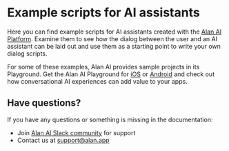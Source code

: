 # Example scripts for AI assistants

Here you can find example scripts for AI assistants created with the <a href="https://alan.app/" target="_blank">Alan AI Platform</a>. Examine them to see how the dialog between the user and an AI assistant can be laid out and use them as a starting point to write your own dialog scripts.

For some of these examples, Alan AI provides sample projects in its Playground. Get the Alan AI Playground for <a href= "https://apps.apple.com/ca/app/alan-playground/id1474478921" target="_blank">iOS</a> or <a href= "https://play.google.com/store/apps/details?id=app.alan.playground" target="_blank">Android</a> and check out how conversational AI experiences can add value to your apps.

## Have questions?

If you have any questions or something is missing in the documentation:
- Join [Alan AI Slack community](https://app.slack.com/client/TL55N530A) for support
- Contact us at [support@alan.app](mailto:support@alan.app)
